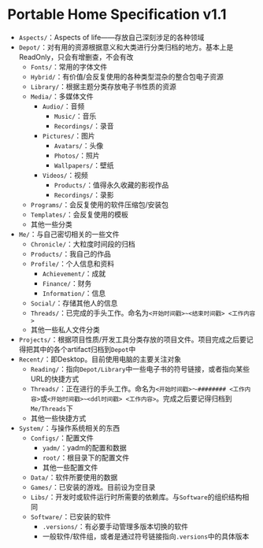 # Portable Home Specification v1.1

- `Aspects/`：Aspects of life——存放自己深刻涉足的各种领域
- `Depot/`：对有用的资源根据意义和大类进行分类归档的地方。基本上是ReadOnly，只会有增删查，不会有改
    - `Fonts/`：常用的字体文件
    - `Hybrid/`：有价值/会反复使用的各种类型混杂的整合包电子资源
    - `Library/`：根据主题分类存放电子书性质的资源
    - `Media/`：多媒体文件
        - `Audio/`：音频
            - `Music/`：音乐
            - `Recordings/`：录音
        - `Pictures/`：图片
            - `Avatars/`：头像
            - `Photos/`：照片
            - `Wallpapers/`：壁纸
        - `Videos/`：视频
            - `Products/`：值得永久收藏的影视作品
            - `Recordings/`：录影
    - `Programs/`：会反复使用的软件压缩包/安装包
    - `Templates/`：会反复使用的模板
    - 其他一些分类
- `Me/`：与自己密切相关的一些文件
    - `Chronicle/`：大粒度时间段的归档
    - `Products/`：我自己的作品
    - `Profile/`：个人信息和资料
        - `Achievement/`：成就
        - `Finance/`：财务
        - `Information/`：信息
    - `Social/`：存储其他人的信息
    - `Threads/`：已完成的手头工作。命名为`<开始时间戳>~<结束时间戳> <工作内容>`
    - 其他一些私人文件分类
- `Projects/`：根据项目性质/开发工具分类存放的项目文件。项目完成之后要记得把其中的各个artifact归档到`Depot`中
- `Recent/`：即Desktop。目前使用电脑的主要关注对象
    - `Reading/`：指向`Depot/Library`中一些电子书的符号链接，或者指向某些URL的快捷方式
    - `Threads/`：正在进行的手头工作。命名为`<开始时间戳>～######## <工作内容>`或`<开始时间戳>~<ddl时间戳> <工作内容>`。完成之后要记得归档到`Me/Threads`下
    - 其他一些快捷方式
- `System/`：与操作系统相关的东西
    - `Configs/`：配置文件
        - `yadm/`：yadm的配置和数据
        - `root/`：根目录下的配置文件
        - 其他一些配置文件
    - `Data/`：软件所要使用的数据
    - `Games/`：已安装的游戏。目前设为空目录
    - `Libs/`：开发时或软件运行时所需要的依赖库。与`Software`的组织结构相同
    - `Software/`：已安装的软件
        - `.versions/`：有必要手动管理多版本切换的软件
        - 一般软件/软件组，或者是通过符号链接指向`.versions`中的具体版本

